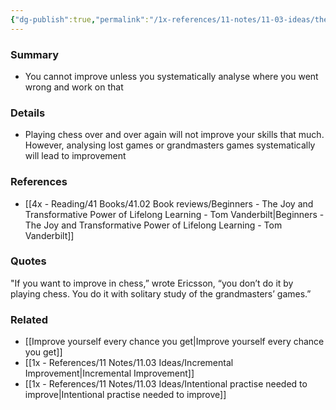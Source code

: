 ```yaml
---
{"dg-publish":true,"permalink":"/1x-references/11-notes/11-03-ideas/the-importance-of-analysis-to-improve/","title":"The importance of Analysis to improve","created":"2024-02-14T20:18:22.123+03:00","updated":"2024-02-14T20:18:22.123+03:00"}
---
```



### Summary
- You cannot improve unless you systematically analyse where you went wrong and work on that

### Details
- Playing chess over and over again will not improve your skills that much. However, analysing lost games or grandmasters games systematically will lead to improvement

### References
- [[4x - Reading/41 Books/41.02 Book reviews/Beginners - The Joy and Transformative Power of Lifelong Learning - Tom Vanderbilt\|Beginners - The Joy and Transformative Power of Lifelong Learning - Tom Vanderbilt]]

### Quotes
"If you want to improve in chess,” wrote Ericsson, “you don’t do it by playing chess. You do it with solitary study of the grandmasters’ games.” 

### Related
- [[Improve yourself every chance you get\|Improve yourself every chance you get]]
- [[1x - References/11 Notes/11.03 Ideas/Incremental Improvement\|Incremental Improvement]]
- [[1x - References/11 Notes/11.03 Ideas/Intentional practise needed to improve\|Intentional practise needed to improve]]